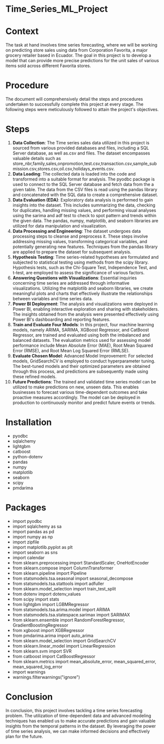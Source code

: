# Time_Series_ML_Project

# Context

The task at hand involves time series forecasting, where we will be working on predicting store sales using data from Corporation Favorita, a major grocery retailer based in Ecuador. The goal in this project is to develop a model that can provide more precise predictions for the unit sales of various items sold across different Favorita stores.

# Procedure

The document will comprehensively detail the steps and procedures undertaken to successfully complete this project at every stage. The following steps were meticulously followed to attain the project's objectives.

# Steps

1. **Data Collection**: The Time series sales data utilized in this project is sourced from various provided databases and files, including a SQL Server database, as well as.csv and files. The dataset encompasses valuable details such as store_nbr,family,sales,onpromotion,test.csv,transaction.csv,sample_submission.csv,stores.csv,oil.csv,holidays_events.csv.
2. **Data Loading**: The collected data is loaded into the code and transformed into a suitable format for analysis. The pyodbc package is used to connect to the SQL Server database and fetch data from the a given table. The data from the CSV files is read using the pandas library and concatenated with the SQL data to create a comprehensive dataset.
3. **Data Evaluation (EDA)**: Exploratory data analysis is performed to gain insights into the dataset. This includes summarizing the data, checking for duplicates, handling missing values, and performing visual analyses using the sarima and adf test to check to spot pattern and trends within the given data. The pandas, numpy, matplotlib, and seaborn libraries are utilized for data manipulation and visualization.
4. **Data Processing and Engineering**: The dataset undergoes data processing steps to cleanse and preprocess it. These steps involve addressing missing values, transforming categorical variables, and potentially generating new features. Techniques from the pandas library are applied to prepare the dataset for subsequent analysis.
5. **Hypothesis Testing**: Time series-related hypotheses are formulated and subjected to statistical testing using methods from the scipy library. Hypothesis tests, such as the Chi-Square Test, Independence Test, and t-test, are employed to assess the significance of various factors.
6. **Answering Questions with Visualizations**: Essential inquiries concerning time series are addressed through informative visualizations. Utilizing the matplotlib and seaborn libraries, we create meaningful plots and charts that effectively illustrate the relationships between variables and time series data.
7. **Power BI Deployment**: The analysis and visualizations were deployed in Power BI, enabling interactive exploration and sharing with stakeholders. The insights obtained from the analysis were presented effectively using Power BI's dashboarding and reporting features.
8. **Train and Evaluate Four Models**: In this project, four machine learning models, namely ARIMA, SARIMA, XGBoost Regressor, and CatBoost Regressor, are trained and evaluated using both the imbalanced and balanced datasets. The evaluation metrics used for assessing model performance include Mean Absolute Error (MAE), Root Mean Squared Error (RMSE), and Root Mean Log Squared Error (RMLSE).
9. **Evaluate Chosen Model**:  Advanced Model Improvement: For selected models, GridSearchCV is employed to conduct hyperparameter tuning. The best-tuned models and their optimized parameters are obtained through this process, and predictions are subsequently made using these refined models.
10. **Future Predictions**: The trained and validated time series model can be utilized to make predictions on new, unseen data. This enables businesses to forecast various time-dependent outcomes and take proactive measures accordingly. The model can be deployed in production to continuously monitor and predict future events or trends.

# Installation

* pyodbc
* sqlalchemy
* lightgbm
* catboost
* python-dotenv
* pandas
* numpy
* matplotlib
* seaborn
* scipy
* pmdarima

# Packages

* import pyodbc
* import sqlalchemy as sa
* import pandas as pd
* import numpy as np
* import zipfile
* import matplotlib.pyplot as plt
* import seaborn as sns
* import calendar
* from sklearn.preprocessing import StandardScaler, OneHotEncoder
* from sklearn.compose import ColumnTransformer
* from sklearn.pipeline import Pipeline
* from statsmodels.tsa.seasonal import seasonal_decompose
* from statsmodels.tsa.stattools import adfuller
* from sklearn.model_selection import train_test_split
* from dotenv import dotenv_values
* from scipy import stats
* from lightgbm import LGBMRegressor
* from statsmodels.tsa.arima.model import ARIMA
* from statsmodels.tsa.statespace.sarimax import SARIMAX
* from sklearn.ensemble import RandomForestRegressor, GradientBoostingRegressor
* from xgboost import XGBRegressor
* from pmdarima.arima import auto_arima
* from sklearn.model_selection import GridSearchCV
* from sklearn.linear_model import LinearRegression
* from sklearn.svm import SVR
* from catboost import CatBoostRegressor
* from sklearn.metrics import mean_absolute_error, mean_squared_error, mean_squared_log_error
* import warnings
* warnings.filterwarnings("ignore")

# Conclusion

In conclusion, this project involves tackling a time series forecasting problem. The utilization of time-dependent data and advanced modeling techniques has enabled us to make accurate predictions and gain valuable insights from the temporal patterns in the dataset. By leveraging the power of time series analysis, we can make informed decisions and effectively plan for the future.